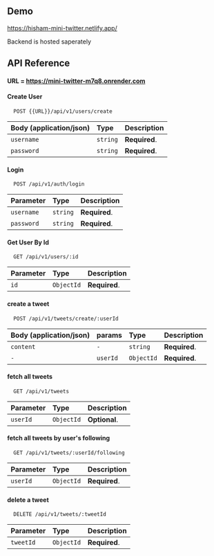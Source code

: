 ## Demo

https://hisham-mini-twitter.netlify.app/

Backend is hosted saperately



## API Reference

#### URL = https://mini-twitter-m7q8.onrender.com

#### Create User

```http
  POST {{URL}}/api/v1/users/create
```

| Body (application/json) | Type     | Description                       |
| :-------- | :------- | :-------------------------------- |
| `username`| `string` | **Required**. |
| `password`| `string` | **Required**. |


#### Login

```http
  POST /api/v1/auth/login
```

| Parameter | Type     | Description                       |
| :-------- | :------- | :-------------------------------- |
| `username`| `string` | **Required**.|
| `password`| `string` | **Required**.|

#### Get User By Id

```http
  GET /api/v1/users/:id
```

| Parameter | Type     | Description                       |
| :-------- | :------- | :-------------------------------- |
| `id`| `ObjectId` | **Required**.|


#### create a tweet

```http
  POST /api/v1/tweets/create/:userId
```

| Body (application/json) | params | Type     | Description                       |
| :-------- | :-------| :------- | :-------------------------------- |
| `content`| `-` | `string` | **Required**.|
| `-` | `userId` | `ObjectId` | **Required**.|

#### fetch all tweets

```http
  GET /api/v1/tweets
```

| Parameter | Type     | Description                       |
| :-------- | :------- | :-------------------------------- |
| `userId`| `ObjectId` | **Optional**.|


#### fetch all tweets by user's following

```http
  GET /api/v1/tweets/:userId/following
```

| Parameter | Type     | Description                       |
| :-------- | :------- | :-------------------------------- |
| `userId`| `ObjectId` | **Required**.|


#### delete a tweet

```http
  DELETE /api/v1/tweets/:tweetId
```

| Parameter | Type     | Description                       |
| :-------- | :------- | :-------------------------------- |
| `tweetId`| `ObjectId` | **Required**.|


